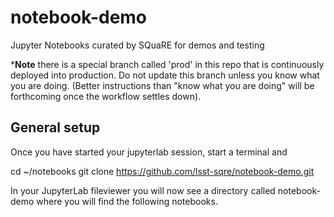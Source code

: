 # notebook-demo
Jupyter Notebooks curated by SQuaRE for demos and testing

***Note** there is a special branch called 'prod' in this repo that is continuously deployed into production. Do not update this branch unless you know what you are doing. (Better instructions than "know what you are doing" will be forthcoming once the workflow settles down).

## General setup

Once you have started your jupyterlab session, start a terminal and

cd ~/notebooks
git clone https://github.com/lsst-sqre/notebook-demo.git

In your JupyterLab fileviewer you will now see a directory called notebook-demo where you will find the following notebooks. 

